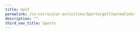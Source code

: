 ```yaml
---
title: Golf
permalink: /co-curricular-activities/Sports/golf/permalink/
description: ""
third_nav_title: Sports
---
```

